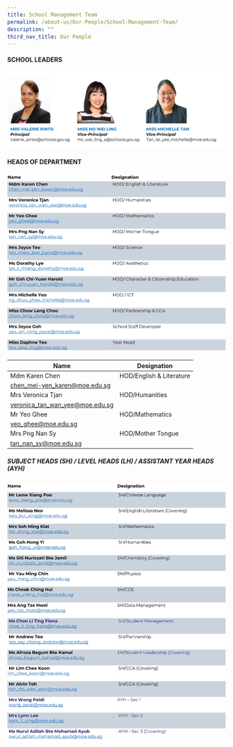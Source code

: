 ```yaml
---
title: School Management Team
permalink: /about-us/Our-People/School-Management-Team/
description: ""
third_nav_title: Our People
---
```

#### **SCHOOL LEADERS**
![](/images/About%20us/Our%20People/School%20Management%20Team/slsphoto4.jpg)

#### **HEADS OF DEPARTMENT**
![](/images/About%20us/Our%20People/School%20Management%20Team/HODs3.jpg)


| Name | Designation |  
| -------- | -------- | 
| Mdm Karen Chen     | HOD/English & Literature     
[chen_mei-yen_karen@moe.edu.sg](chen_mei-yen_karen@moe.edu.sg)| 
|Mrs Veronica Tjan | HOD/Humanities
[veronica_tan_wan_yee@moe.edu.sg](veronica_tan_wan_yee@moe.edu.sg)|
|Mr Yeo Ghee | HOD/Mathematics
[yeo_ghee@moe.edu.sg](yeo_ghee@moe.edu.sg)|
|Mrs Png Nan Sy|HOD/Mother Tongue
[tan_nan_sy@moe.edu.sg](tan_nan_sy@moe.edu.sg)|


##### **SUBJECT HEADS (SH) / LEVEL HEADS (LH) / ASSISTANT YEAR HEADS (AYH)**
![](/images/About%20us/Our%20People/School%20Management%20Team/SHs2.jpg)






			